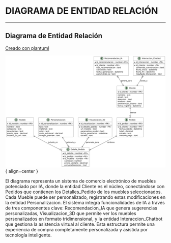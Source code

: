 # DIAGRAMA DE ENTIDAD RELACIÓN

------
## Diagrama de Entidad Relación
[Creado con plantuml](https://plantuml.com/es/)

![Image title](./assets/DIAGRADEUSOS/diagrama%20de%20er.png){ align=center }

El diagrama  representa un sistema de comercio electrónico de muebles potenciado por IA, donde la entidad Cliente es el núcleo, conectándose con Pedidos que contienen los Detalles_Pedido de los muebles seleccionados. Cada Mueble puede ser personalizado, registrando estas modificaciones en la entidad Personalizacion. El sistema integra funcionalidades de IA a través de tres componentes clave: Recomendacion_IA que genera sugerencias personalizadas, Visualizacion_3D que permite ver los muebles personalizados en formato tridimensional, y la entidad Interaccion_Chatbot que gestiona la asistencia virtual al cliente. Esta estructura permite una experiencia de compra completamente personalizada y asistida por tecnología inteligente. 